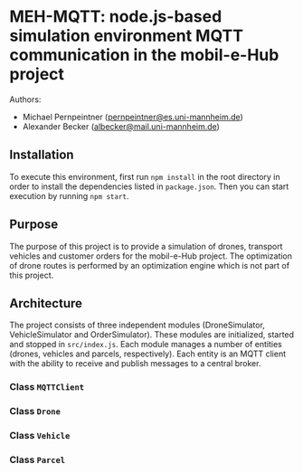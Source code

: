 # MEH-MQTT: node.js-based simulation environment MQTT communication in the mobil-e-Hub project
Authors: 
- Michael Pernpeintner (pernpeintner@es.uni-mannheim.de)
- Alexander Becker (albecker@mail.uni-mannheim.de)

## Installation
To execute this environment, first run `npm install` in the root directory in order to install the dependencies listed in `package.json`. Then you can start execution by running `npm start`.

## Purpose
The purpose of this project is to provide a simulation of drones, transport vehicles and customer orders for the mobil-e-Hub project. The optimization of drone routes is performed by an optimization engine which is not part of this project.

## Architecture
The project consists of three independent modules (DroneSimulator, VehicleSimulator and OrderSimulator). These modules are initialized, started and stopped in `src/index.js`.
Each module manages a number of entities (drones, vehicles and parcels, respectively). Each entity is an MQTT client with the ability to receive and publish messages to a central broker.

### Class `MQTTClient`

### Class `Drone`

### Class `Vehicle`

### Class `Parcel`
